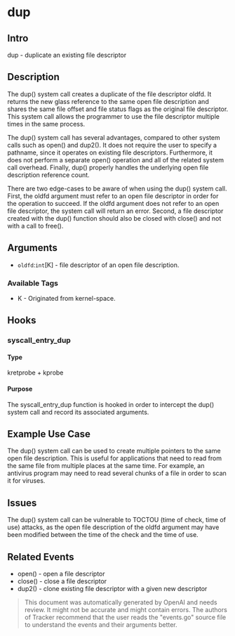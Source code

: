 
# dup

## Intro
dup - duplicate an existing file descriptor

## Description
The dup() system call creates a duplicate of the file descriptor oldfd. It returns the new glass reference to the same open file description and shares the same file offset and file status flags as the original file descriptor. This system call allows the programmer to use the file descriptor multiple times in the same process.

The dup() system call has several advantages, compared to other system calls such as open() and dup2(). It does not require the user to specify a pathname, since it operates on existing file descriptors. Furthermore, it does not perform a separate open() operation and all of the related system call overhead. Finally, dup() properly handles the underlying open file description reference count. 

There are two edge-cases to be aware of when using the dup() system call. First, the oldfd argument must refer to an open file descriptor in order for the operation to succeed. If the oldfd argument does not refer to an open file descriptor, the system call will return an error. Second, a file descriptor created with the dup() function should also be closed with close() and not with a call to free().

## Arguments
* `oldfd`:`int`[K] - file descriptor of an open file description.

### Available Tags
* K - Originated from kernel-space.

## Hooks
### syscall_entry_dup
#### Type
kretprobe + kprobe
#### Purpose
The syscall_entry_dup function is hooked in order to intercept the dup() system call and record its associated arguments.

## Example Use Case
The dup() system call can be used to create multiple pointers to the same open file description. This is useful for applications that need to read from the same file from multiple places at the same time. For example, an antivirus program may need to read several chunks of a file in order to scan it for viruses.

## Issues
The dup() system call can be vulnerable to TOCTOU (time of check, time of use) attacks, as the open file description of the oldfd argument may have been modified between the time of the check and the time of use. 

## Related Events
* open() - open a file descriptor
* close() - close a file descriptor
* dup2() - clone existing file descriptor with a given new descriptor

> This document was automatically generated by OpenAI and needs review. It might
> not be accurate and might contain errors. The authors of Tracker recommend that
> the user reads the "events.go" source file to understand the events and their
> arguments better.
